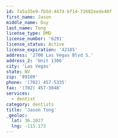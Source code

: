 ```yaml
---
id: 7a5a35e9-fb5d-4474-bf14-72682eede40f
first_name: Jason
middle_name: Duy
last_name: Tong
license_type: DMD
license_number: '6291'
license_status: Active
license_expiration: '42185'
address: '2700 Las Vegas Blvd S.'
address_2: 'Unit 1306'
city: 'Las Vegas'
state: NV
zip: '89109'
phone: '(702) 457-5335'
fax: '(702) 457-3848'
services:
  - dentist
category: dentists
title: 'Jason Tong'
_geoloc:
  lat: 36.1027
  lng: -115.173
---
```

